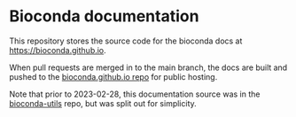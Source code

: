 # Bioconda documentation

This repository stores the source code for the bioconda docs at
https://bioconda.github.io.

When pull requests are merged in to the main branch, the docs are built and
pushed to the [bioconda.github.io
repo](https://github.com/bioconda/bioconda.github.io) for public hosting.

Note that prior to 2023-02-28, this documentation source was in the
[bioconda-utils](https://github.com/bioconda/bioconda-utils) repo, but was
split out for simplicity.
